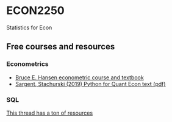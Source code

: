 # ECON2250
Statistics for Econ


## Free courses and resources 

### Econometrics
- [Bruce E. Hansen econometric course and textbook](https://perhuaman.files.wordpress.com/2014/06/econometrics-bruce-hansen-2014.pdf)
- [Sargent, Stachurski (2019) Python for Quant Econ text (pdf)](https://delong.typepad.com/files/quantitative-economics-with-python.pdf)


### SQL
[This thread has a ton of resources](https://twitter.com/AllenDowney/status/1556702573633101825)